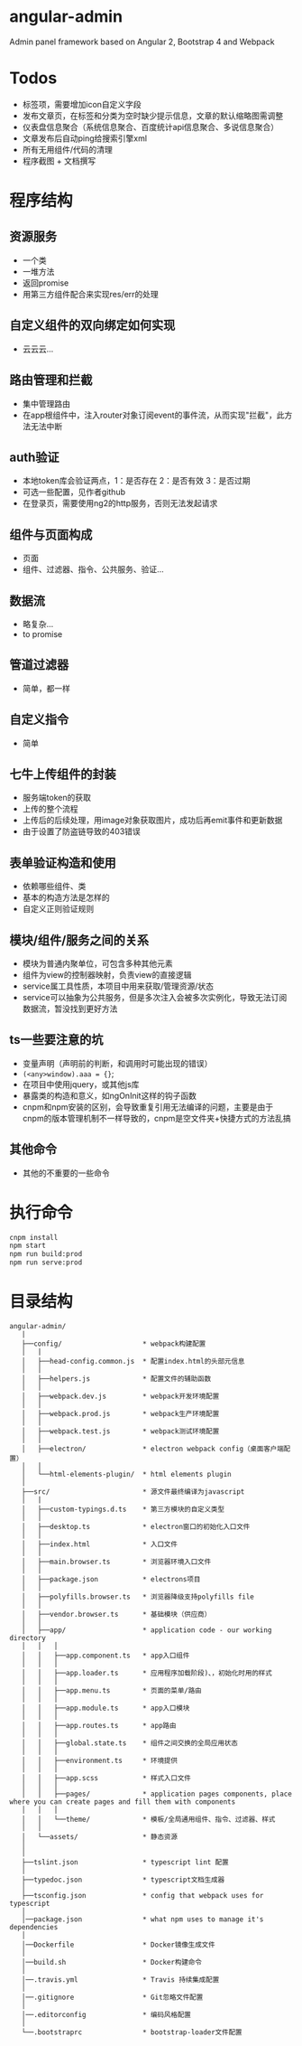 
# angular-admin
Admin panel framework based on Angular 2, Bootstrap 4 and Webpack

# Todos
- 标签项，需要增加icon自定义字段
- 发布文章页，在标签和分类为空时缺少提示信息，文章的默认缩略图需调整
- 仪表盘信息聚合（系统信息聚合、百度统计api信息聚合、多说信息聚合）
- 文章发布后自动ping给搜索引擎xml
- 所有无用组件/代码的清理
- 程序截图 + 文档撰写

# 程序结构

## 资源服务
   - 一个类
   - 一堆方法
   - 返回promise
   - 用第三方组件配合来实现res/err的处理

## 自定义组件的双向绑定如何实现
   - 云云云...

## 路由管理和拦截
   - 集中管理路由
   - 在app根组件中，注入router对象订阅event的事件流，从而实现"拦截"，此方法无法中断

## auth验证
   - 本地token库会验证两点，1：是否存在 2：是否有效 3：是否过期
   - 可选一些配置，见作者github
   - 在登录页，需要使用ng2的http服务，否则无法发起请求

## 组件与页面构成
   - 页面
   - 组件、过滤器、指令、公共服务、验证...

## 数据流
   - 略复杂...
   - to promise

## 管道过滤器
   - 简单，都一样

## 自定义指令
   - 简单

## 七牛上传组件的封装
   - 服务端token的获取
   - 上传的整个流程
   - 上传后的后续处理，用image对象获取图片，成功后再emit事件和更新数据
   - 由于设置了防盗链导致的403错误

## 表单验证构造和使用
   - 依赖哪些组件、类
   - 基本的构造方法是怎样的
   - 自定义正则验证规则

## 模块/组件/服务之间的关系
   - 模块为普通内聚单位，可包含多种其他元素
   - 组件为view的控制器映射，负责view的直接逻辑
   - service属工具性质，本项目中用来获取/管理资源/状态
   - service可以抽象为公共服务，但是多次注入会被多次实例化，导致无法订阅数据流，暂没找到更好方法

## ts一些要注意的坑
   - 变量声明（声明前的判断，和调用时可能出现的错误）
   - ```(<any>window).aaa = {}```;
   - 在项目中使用jquery，或其他js库
   - 暴露类的构造和意义，如ngOnInit这样的钩子函数
   - cnpm和npm安装的区别，会导致重复引用无法编译的问题，主要是由于cnpm的版本管理机制不一样导致的，cnpm是空文件夹+快捷方式的方法乱搞

## 其他命令
   - 其他的不重要的一些命令



# 执行命令
```bash
cnpm install
npm start
npm run build:prod
npm run serve:prod
```

# 目录结构
```
angular-admin/
   |
   ├──config/                    * webpack构建配置
   │   |
   │   ├──head-config.common.js  * 配置index.html的头部元信息
   │   │
   │   ├──helpers.js             * 配置文件的辅助函数
   │   │
   │   ├──webpack.dev.js         * webpack开发环境配置
   │   │
   │   ├──webpack.prod.js        * webpack生产环境配置
   │   │
   │   ├──webpack.test.js        * webpack测试环境配置
   │   │
   │   ├──electron/              * electron webpack config（桌面客户端配置）
   │   │
   │   └──html-elements-plugin/  * html elements plugin
   │
   ├──src/                       * 源文件最终编译为javascript
   │   |
   │   ├──custom-typings.d.ts    * 第三方模块的自定义类型
   │   │
   │   ├──desktop.ts             * electron窗口的初始化入口文件
   │   │
   │   ├──index.html             * 入口文件
   │   │
   │   ├──main.browser.ts        * 浏览器环境入口文件
   │   │
   │   ├──package.json           * electrons项目
   │   │
   │   ├──polyfills.browser.ts   * 浏览器降级支持polyfills file
   │   │
   │   ├──vendor.browser.ts      * 基础模块（供应商）
   │   │
   │   ├──app/                   * application code - our working directory
   │   │   │
   │   │   ├──app.component.ts   * app入口组件
   │   │   │
   │   │   ├──app.loader.ts      * 应用程序加载阶段)、，初始化时用的样式
   │   │   │
   │   │   ├──app.menu.ts        * 页面的菜单/路由
   │   │   │
   │   │   ├──app.module.ts      * app入口模块
   │   │   │
   │   │   ├──app.routes.ts      * app路由
   │   │   │  
   │   │   ├──global.state.ts    * 组件之间交换的全局应用状态
   │   │   │
   │   │   ├──environment.ts     * 环境提供
   │   │   │
   │   │   ├──app.scss           * 样式入口文件 
   │   │   │
   │   │   ├──pages/             * application pages components, place where you can create pages and fill them with components
   │   │   │
   │   │   └──theme/             * 模板/全局通用组件、指令、过滤器、样式
   │   │
   │   └──assets/                * 静态资源
   │
   │
   ├──tslint.json                * typescript lint 配置
   │
   ├──typedoc.json               * typescript文档生成器
   │
   ├──tsconfig.json              * config that webpack uses for typescript
   │
   │──package.json               * what npm uses to manage it's dependencies
   │
   │──Dockerfile                 * Docker镜像生成文件
   │
   │──build.sh                   * Docker构建命令
   │
   │──.travis.yml                * Travis 持续集成配置
   │
   │──.gitignore                 * Git忽略文件配置
   │
   │──.editorconfig              * 编码风格配置
   │
   └──.bootstraprc               * bootstrap-loader文件配置

```